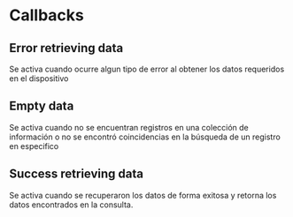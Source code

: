 # Callbacks

## Error retrieving data

Se activa cuando ocurre algun tipo de error al obtener los datos requeridos en el dispositivo

## Empty data

Se activa cuando no se encuentran registros en una colección de información o no se encontró coincidencias en la búsqueda de un registro en especifico

## Success retrieving data

Se activa cuando se recuperaron los datos de forma exitosa y retorna los datos encontrados en la consulta.

